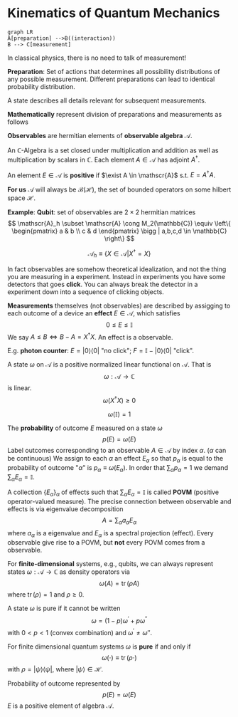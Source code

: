 # Kinematics of Quantum Mechanics

```mermaid
graph LR
A[preparation] -->B((interaction)) 
B --> C[measurement]

```

In classical physics, there is no need to talk of measurement!

**Preparation**: Set of actions that determines all possibility distributions of any possible measurement. Different preparations can lead to identical probability distribution.

A state describes all details relevant for subsequent measurements.

**Mathematically** represent division of preparations and measurements as follows

**Observables** are hermitian elements of **observable algebra** $\mathscr{A}$.

An $\mathbb{C}$-Algebra is a set closed under multiplication and addition as well as multiplication by scalars in $\mathbb{C}$. Each element $A \in \mathscr{A}$ has adjoint $A^{\dagger}$.

An element $E \in \mathscr{A}$ is **positive** if $\exist A \in \mathscr{A}$ s.t. $E = A^{\dagger}A$.

**For us** $\mathscr{A}$ will always be $\mathcal{B}(\mathscr{H})$, the set of bounded operators on some hilbert space $\mathscr{H}$.

**Example**: **Qubit**: set of observables are $2 \times 2$ hermitian matrices 
$$
\mathscr{A}_h \subset \mathscr{A} \cong M_2(\mathbb{C}) \equiv 
\left\{
\begin{pmatrix}
a & b \\
c & d
\end{pmatrix} \bigg | a,b,c,d \in \mathbb{C}
\right\}
$$

$$
\mathscr{A}_h \equiv \{X \in \mathscr{A} | X^{\dagger} = X\}
$$

In fact observables are somehow theoretical idealization, and not the thing you are measuring in a experiment. Instead in experiments you have some detectors that goes **click**. You can always break the detector in a experiment down into a sequence of clicking objects.  

**Measurements** themselves (not observables) are described by assigging to each outcome of a device an **effect** $E \in \mathscr{A}$, which satisfies
$$
0 \le E \le \mathbb{I}
$$
We say $A \le B \Leftrightarrow B-A = X^{\dagger}X$. An effect is a observable.

E.g. **photon counter**: $E = |0 \rangle \langle 0|$ "no click"; $F = \mathbb{I} - |0 \rangle \langle 0 |$ "click".

A state $\omega$ on $\mathscr{A}$ is a positive normalized linear functional on $\mathscr{A}$. That is 
$$
\omega: \mathscr{A}  \to \mathbb{C} 
$$
is linear.
$$
\omega(X^{\dagger}X) \ge 0
$$

$$
\omega(\mathbb{I}) = 1
$$

The **probability** of outcome $E$ measured on a state $\omega$
$$
p(E) = \omega(E)
$$
Label outcomes corresponding to an observable $A \in \mathscr{A}$ by index $\alpha$. ($\alpha$ can be continuous) We assign to each $\alpha$ an effect $E_{\alpha}$ so that $p_{\alpha}$ is equal to the probability of outcome "$\alpha$" is $p_{\alpha} \equiv \omega(E_{\alpha})$. In order that $\sum_{\alpha} p_{\alpha} = 1$ we demand $\sum_{\alpha} E_{\alpha} = \mathbb{I}$.

A collection $\{E_{\alpha}\}_{\alpha}$ of effects such that $\sum_{\alpha} E_{\alpha} = \mathbb{I}$ is called **POVM** (positive operator-valued measure). The precise connection between observable and effects is via eigenvalue decomposition
$$
A = \sum_{\alpha} a_{\alpha} E_{\alpha}
$$
where $a_{\alpha}$ is a eigenvalue and $E_{\alpha}$ is a spectral projection (effect). Every observable give rise to a POVM, but **not** every POVM comes from a observable.

For **finite-dimensional** systems, e.g., qubits, we can always represent states $\omega: \mathscr{A} \to \mathbb{C}$ as density operators via
$$
\omega(A) = \operatorname{tr}(\rho A)
$$
where $\operatorname{tr}(\rho) = 1$ and $\rho \ge 0$.

A state $\omega$ is pure if it cannot be written 
$$
\omega = (1 - p) \omega^{\prime} + p \omega^{\prime \prime}
$$
with $0 < p < 1$ (convex combination) and $\omega^{\prime} \neq \omega''$. 

For finite dimensional quantum systems $\omega$ is **pure** if and only if
$$
\omega(\cdot) \equiv \operatorname{tr}(\rho \cdot)
$$
with $\rho = | \psi \rangle \langle \psi |$, where $| \psi \rangle \in \mathscr{H}$.

Probability of outcome represented by 
$$
p(E) = \omega(E)
$$
$E$ is a positive element of algebra $\mathscr{A}$.